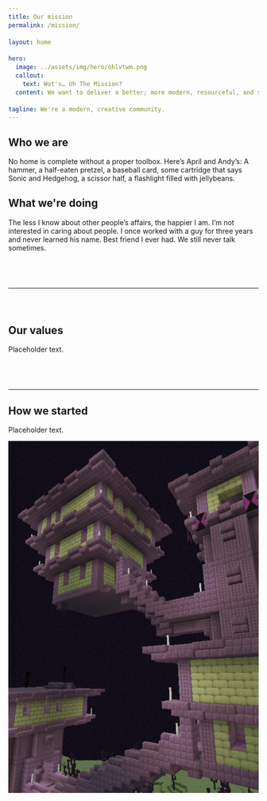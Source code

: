 ```yaml
---
title: Our mission
permalink: /mission/

layout: home

hero:
  image: ../assets/img/hero/ohlvtwm.png
  callout:
    text: Wot's… Uh The Mission?
  content: We want to deliver a better; more modern, resourceful, and secure server experience for everyone.

tagline: We're a modern, creative community.
---
```

<div class="usa-grid-full">
    <div class="usa-width-one-half">
      <h2>Who we are</h2>
      <p>No home is complete without a proper toolbox. Here’s April and Andy’s: A hammer, a half-eaten pretzel, a baseball card, some cartridge that says Sonic and Hedgehog, a scissor half, a flashlight filled with jellybeans.</p>
    </div>
    <div class="usa-width-one-half">
      <h2>What we're doing</h2>
      <p>The less I know about other people’s affairs, the happier I am. I’m not interested in caring about people. I once worked with a guy for three years and never learned his name. Best friend I ever had. We still never talk sometimes.</p>
    </div>
</div>

<hr style="margin-top: 4.5rem; margin-bottom: 4.5rem;">

## Our values
Placeholder text.

<hr style="margin-top: 4.5rem;">

## How we started
<div class="usa-grid-full">
        <div class="usa-width-one-half">
            <p>Placeholder text.</p>
        </div>
        <div class="usa-width-one-half">
            <img src="../assets/img/mission-splash.png" alt="">   
        </div>
</div>
